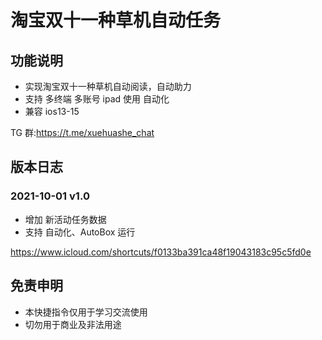 # 淘宝双十一种草机自动任务

## 功能说明

- 实现淘宝双十一种草机自动阅读，自动助力
- 支持 多终端 多账号 ipad 使用 自动化
- 兼容 ios13-15

TG 群:https://t.me/xuehuashe_chat

## 版本日志

### 2021-10-01 v1.0

- 增加 新活动任务数据
- 支持 自动化、AutoBox 运行

https://www.icloud.com/shortcuts/f0133ba391ca48f19043183c95c5fd0e

## 免责申明

- 本快捷指令仅用于学习交流使用
- 切勿用于商业及非法用途
